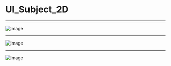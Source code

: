 # UI_Subject_2D

---

![image](https://github.com/user-attachments/assets/859c1cc7-4b68-4614-876a-cce42cb0267a)

---

![image](https://github.com/user-attachments/assets/abc01c41-7c27-4e6c-a047-232f274da6ce)

---

![image](https://github.com/user-attachments/assets/98dd16a1-1705-42d8-893f-202afd917f73)

